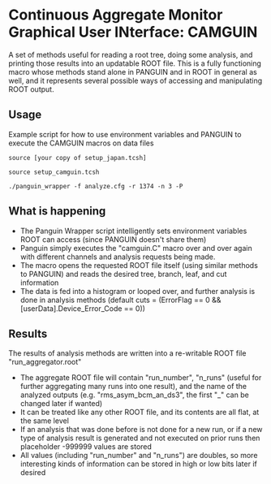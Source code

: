 # Continuous Aggregate Monitor Graphical User INterface: CAMGUIN
A set of methods useful for reading a root tree, doing some analysis, and printing those results into an updatable ROOT file. This is a fully functioning macro whose methods stand alone in PANGUIN and in ROOT in general as well, and it represents several possible ways of accessing and manipulating ROOT output. 

## Usage 

Example script for how to use environment variables and PANGUIN to execute the CAMGUIN macros on data files

`source [your copy of setup_japan.tcsh]`

`source setup_camguin.tcsh`

`./panguin_wrapper -f analyze.cfg -r 1374 -n 3 -P`

## What is happening

* The Panguin Wrapper script intelligently sets environment variables ROOT can access (since PANGUIN doesn't share them)
* Panguin simply executes the "camguin.C" macro over and over again with different channels and analysis requests being made.
* The macro opens the requested ROOT file itself (using similar methods to PANGUIN) and reads the desired tree, branch, leaf, and cut information
* The data is fed into a histogram or looped over, and further analysis is done in analysis methods (default cuts = (ErrorFlag == 0 && [userData].Device_Error_Code == 0))

## Results 

The results of analysis methods are written into a re-writable ROOT file "run_aggregator.root"
* The aggregate ROOT file will contain "run_number", "n_runs" (useful for further aggregating many runs into one result), and the name of the analyzed outputs (e.g. "rms_asym_bcm_an_ds3", the first "_" can be changed later if wanted)
* It can be treated like any other ROOT file, and its contents are all flat, at the same level
* If an analysis that was done before is not done for a new run, or if a new type of analysis result is generated and not executed on prior runs then placeholder -999999 values are stored
* All values (including "run_number" and "n_runs") are doubles, so more interesting kinds of information can be stored in high or low bits later if desired
